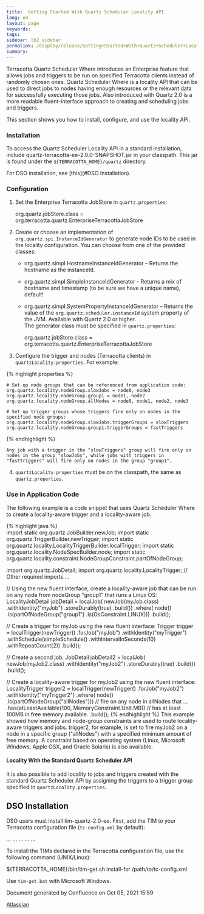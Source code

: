 ```yaml
---
title:  Getting Started With Quartz Scheduler Locality API  
lang: en
layout: page
keywords:
tags:
sidebar: lb2_sidebar
permalink: /display/release/Getting+Started+With+Quartz+Scheduler+Locality+API
summary:
---
```


Terracotta Quartz Scheduler Where introduces an Enterprise feature that allows jobs and triggers to be run on specified Terracotta clients instead of randomly chosen ones. Quartz Scheduler Where is a locality API that can be used to direct jobs to nodes having enough resources or the relevant data for successfully executing those jobs. Also introduced with Quartz 2.0 is a more readable fluent-interface approach to creating and scheduling jobs and triggers.

This section shows you how to install, configure, and use the locality API.

### Installation

To access the Quartz Scheduler Locality API in a standard installation, include quartz-terracotta-ee-2.0.0-SNAPSHOT.jar in your classpath. This jar is found under the `${TERRACOTTA_HOME}/quartz` directory.

For DSO installation, see [this](#DSO Installation).

### Configuration

1.  Set the Enterprise Terracotta JobStore in `quartz.properties`:
    
    org.quartz.jobStore.class = org.terracotta.quartz.EnterpriseTerracottaJobStore
    
2.  Create or choose an implementation of `org.quartz.spi.InstanceIdGenerator` to generate node IDs to be used in the locality configuration. You can choose from one of the provided classes:
    *   org.quartz.simpl.HostnameInstanceIdGenerator – Returns the hostname as the instanceId.
    *   org.quartz.simpl.SimpleInstanceIdGenerator – Returns a mix of hostname and timestamp (to be sure we have a unique name), default!
    *   org.quartz.simpl.SystemPropertyInstanceIdGenerator – Returns the value of the `org.quartz.scheduler.instanceId` system property of the JVM. Available with Quartz 2.0 or higher.  
        The generator class must be specified in `quartz.properties`:
        
        org.quartz.jobStore.class = org.terracotta.quartz.EnterpriseTerracottaJobStore
        
3.  Configure the trigger and nodes (Terracotta clients) in `quartzLocality.properties`. For example:

{% highlight properties %}
    
    # Set up node groups that can be referenced from application code:
    org.quartz.locality.nodeGroup.slowJobs = node0, node3
    org.quartz.locality.nodeGroup.group1 = node1, node2
    org.quartz.locality.nodeGroup.allNodes = node0, node1, node2, node3
    
    # Set up trigger groups whose triggers fire only on nodes in the specified node groups:
    org.quartz.locality.nodeGroup.slowJobs.triggerGroups = slowTriggers
    org.quartz.locality.nodeGroup.group1.triggerGroups = fastTriggers
{% endhighlight %}

    Any job with a trigger in the "slowTriggers" group will fire only on nodes in the group "slowJobs", while jobs with triggers in "fastTriggers" will fire only on nodes in the group "group1".

4.  `quartzLocality.properties` must be on the classpath, the same as `quartz.properties`.

### Use in Application Code

The following example is a code snippet that uses Quartz Scheduler Where to create a locality-aware trigger and a locality-aware job.

{% highlight java %}        
import static org.quartz.JobBuilder.newJob;
import static org.quartz.TriggerBuilder.newTrigger;
import static org.quartz.locality.LocalityTriggerBuilder.localTrigger;
import static org.quartz.locality.NodeSpecBuilder.node;
import static org.quartz.locality.constraint.NodeGroupConstraint.partOfNodeGroup;

import org.quartz.JobDetail;
import org.quartz.locality.LocalityTrigger;
// Other required imports ...

// Using the new fluent interface, create a locality-aware job that can be run on any node from nodeGroup "group1" that runs a Linux OS:
LocalityJobDetail jobDetail =
         localJob(
             newJob(myJob.class)
                 .withIdentity("myJob")
                 .storeDurably(true)
                 .build())
             .where(
                 node()
                     .is(partOfNodeGroup("group1")
                     .is(OsConstraint.LINUX)))
             .build();

// Create a trigger for myJob using the new fluent interface:
Trigger trigger =
         localTrigger(newTrigger()
             .forJob("myJob")
             .withIdentity("myTrigger")
             .withSchedule(simpleSchedule()
                    .withIntervalInSeconds(10)
                    .withRepeatCount(2))
             .build();

// Create a second job:
JobDetail jobDetail2 =
         localJob(
             newJob(myJob2.class)
                 .withIdentity("myJob2")
                 .storeDurably(true)
                 .build())
             .build();

// Create a locality-aware trigger for myJob2 using the new fluent interface:
LocalityTrigger trigger2 =
         localTrigger(newTrigger()
             .forJob("myJob2")
             .withIdentity("myTrigger2")
             .where(
                 node()
                     .is(partOfNodeGroup("allNodes")))  // fire on any node in allNodes that ... 
                     .has(atLeastAvailable(100, MemoryConstraint.Unit.MB))  // has at least 100MB in free memory available.
             .build();
{% endhighlight %}
This example showed how memory and node-group constraints are used to route locality-aware triggers and jobs. trigger2, for example, is set to fire myJob2 on a node in a specific group ("allNodes") with a specified minimum amount of free memory. A constraint based on operating system (Linux, Microsoft Windows, Apple OSX, and Oracle Solaris) is also available.

#### Locality With the Standard Quartz Scheduler API

It is also possible to add locality to jobs and triggers created with the standard Quartz Scheduler API by assigning the triggers to a trigger group specified in `quartzLocality.properties`.

DSO Installation
----------------

DSO users must install tim-quartz-2.0-ee. First, add the TIM to your Terracotta configuration file (`tc-config.xml` by default):

...
<clients>
  ...
  <modules>
    <module name="tim-quartz-2.0-ee" />
    ...
  </modules>
  ...
</clients>
...

To install the TIMs declared in the Terracotta configuration file, use the following command (UNIX/Linux):

${TERRACOTTA\_HOME}/bin/tim-get.sh install-for /path/to/tc-config.xml

Use `tim-get.bat` with Microsoft Windows.

Document generated by Confluence on Oct 05, 2021 15:59

[Atlassian](http://www.atlassian.com/)
